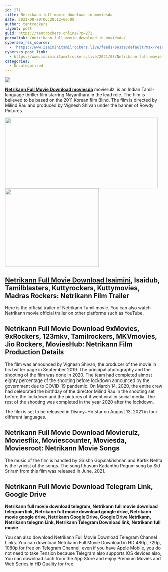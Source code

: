 ```yaml
---
id: 271
title: Netrikann full movie download in moviesda
date: 2021-08-29T06:20:12+00:00
author: tentrockers
layout: post
guid: https://tentrockers.online/?p=271
permalink: /netrikann-full-movie-download-in-moviesda/
cyberseo_rss_source:
  - 'https://www.isaiminitamilrockers.live/feeds/posts/default?max-results=150&start-index=1'
cyberseo_post_link:
  - https://www.isaiminitamilrockers.live/2021/08/Netrikann-full-movie-download-in-moviesda.html
categories:
  - Uncategorized
---
```

<div class="media_block">
  <img src="https://1.bp.blogspot.com/-5fa22eAnbww/YRUh_fXYLHI/AAAAAAAABHo/arZqHysXeKQKUEAyO9cKQ841JOPlgkvYACLcBGAsYHQ/s72-w489-h226-c/netrikann%2B%25281%2529.jpg" class="media_thumbnail" />
</div>

<meta content="Netrikann Full Movie Download moviesda movierulz&nbsp; is an Indian Tamil-language thriller film starring Nayanthara in the lead role. The film ..." name="twitter:description" />

  


<center>
</center>

**[Netrikann Full Movie Download moviesda](https://www.tamilrockerz.online/netrikann-full-movie-download-in-moviesda/)** movierulz&nbsp; is an Indian Tamil-language thriller film starring Nayanthara in the lead role. The film is believed to be based on the 2011 Korean film Blind. The film is directed by Milind Rau and produced by Vignesh Shivan under the banner of Rowdy Pictures.

<div class="separator">
  <a href="https://1.bp.blogspot.com/-5fa22eAnbww/YRUh_fXYLHI/AAAAAAAABHo/arZqHysXeKQKUEAyO9cKQ841JOPlgkvYACLcBGAsYHQ/s760/netrikann%2B%25281%2529.jpg"><img loading="lazy" border="0" data-original-height="443" data-original-width="760" height="226" src="https://1.bp.blogspot.com/-5fa22eAnbww/YRUh_fXYLHI/AAAAAAAABHo/arZqHysXeKQKUEAyO9cKQ841JOPlgkvYACLcBGAsYHQ/w489-h226/netrikann%2B%25281%2529.jpg" width="489" /></a>
</div>



<div class="separator">
  <a href="https://www.tamilrockerz.online/netrikann-full-movie-download-in-moviesda/"><img loading="lazy" border="0" data-original-height="250" data-original-width="300" height="250" src="https://1.bp.blogspot.com/-nfbzYVobUik/YMlpOerzdgI/AAAAAAAAA3Y/aAupsOUs_WMY6Lv7R1OtZhI6OqaRh-YAwCPcBGAYYCw/s0/e854879156f0849f3d27a89db88ed039.png" width="300" /></a>
</div>

## [Netrikann Full Movie Download Isaimini](https://techsambavangal.in/netrikann-tamil-movie-online-2021/), Isaidub, Tamilblasters, Kuttyrockers, Kuttymovies, Madras Rockers: Netrikann Film Trailer

Here is the official trailer of Netrikann Tamil movie. You can also watch Netrikann movie official trailer on other platforms such as YouTube.

## Netrikann Full Movie Download 9xMovies, 9xRockers, 123mkv, Tamilrockers, MKVmovies, Jio Rockers, MoviesHub: Netrikann Film Production Details

The film was announced by Vignesh Shivan, the producer of the movie in his twitter page in September 2019. The principal photography and the shooting of the film was done in 2020. The team had completed almost eighty percentage of the shooting before lockdown announced by the government due to COVID-19 pandemic. On March 14, 2020, the entire crew had celebrated the birthday of the director Milind Rau in the shooting set before the lockdown and the pictures of it went viral in social media. The rest of the shooting was completed in the year 2020 after the lockdown.

The film is set to be released in Disney+Hotstar on August 13, 2021 in four different languages.

## Netrikann Full Movie Download Movierulz, Moviesflix, Moviescounter, Moviesda, Moviesroot: Netrikann Movie Songs

The music of the film is handled by Girishh Gopalakrishnan and Kartik Nehta is the lyricist of the songs. The song Ithuvum Kadanthu Pogum sung by Sid Sriram from this film was released in June, 2021.

## Netrikann Full Movie Download Telegram Link, Google Drive

**Netrikann**&nbsp;**full movie download telegram, Netrikann full movie download telegram link, Netrikann full movie download google drive, Netrikann movie google drive, Netrikann Google Drive, Google Drive Netrikann, Netrikann telegrm Link, Netrikann Telegram Download link, Netrikann full movie**

You can also download Netrikann Full Movie Download Telegram Channel Links. You can download Netrikann Full Movie Download in HD 480p, 720p, 1080p for free on Telegram Channel, even if you have Apple Mobile, you do not need to take Tension because Telegram also supports IOS devices also, You can download such from the App Store and enjoy Premium Movies and Web Series in HD Quality for free.

<center>
</center>